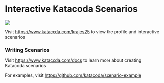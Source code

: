 # Interactive Katacoda Scenarios

[![](http://shields.katacoda.com/katacoda/krajes25/count.svg)](https://www.katacoda.com/krajes25 "Get your profile on Katacoda.com")

Visit https://www.katacoda.com/krajes25 to view the profile and interactive scenarios

### Writing Scenarios
Visit https://www.katacoda.com/docs to learn more about creating Katacoda scenarios

For examples, visit https://github.com/katacoda/scenario-example
